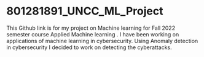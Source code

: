 # 801281891_UNCC_ML_Project

This Github link is for my project on Machine learning for Fall 2022 semester course Applied Machine learning . I have been working on applications of machine learning in cybersecurity. Using Anomaly detection in cybersecurity I decided to work on detecting the cyberattacks.
